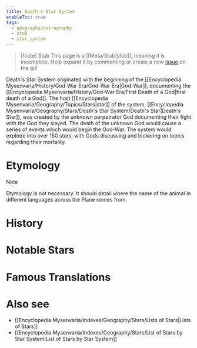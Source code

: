 ```yaml
---
title: Death's Star System
enableToc: true
tags:
  - geography/astrography
  - stub
  - star_system
---
```


> [!note] Stub
> This page is a [[Meta/Stub|stub]], meaning it is incomplete. Help expand it by commenting or create a new [issue](https://github.com/RagtimeGal/quartz--encyclopedia-mysenvaria/issues/new/choose) on the git!


Death's Star System originated with the beginning of the [[Encyclopedia Mysenvaria/History/God-War Era/God-War Era|God-War]], documenting the [[Encyclopedia Mysenvaria/History/God-War Era/First Death of a God|first death of a God]]. The host [[Encyclopedia Mysenvaria/Geography/Topics/Stars|star]] of the system, [[Encyclopedia Mysenvaria/Geography/Stars/Death's Star System/Death's Star|Death's Star]], was created by the unknown perpetrator God documenting their fight with the God they slayed. The death of the unknown God would cause a series of events which would begin the God-War. The system would explode into over 150 stars, with Gods discussing and bickering on topics regarding their mortality.
# Etymology

> [!note]
> Etymology is not necessary. It should detail where the name of the animal in different languages across the Plane comes from.
# History

# Notable Stars

# Famous Translations

# Also see
- [[Encyclopedia Mysenvaria/Indexes/Geography/Stars/Lists of Stars|Lists of Stars]]
- [[Encyclopedia Mysenvaria/Indexes/Geography/Stars/List of Stars by Star System|List of Stars by Star System]]

